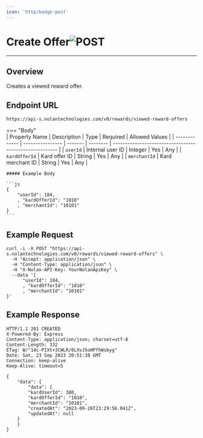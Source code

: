 ```yaml
---
icon: 'http/badge-post'
---
```


<h1 class=article-title>Create Offer<img class="article-title-image" src="/assets/images/badge-post.svg" alt="POST"/></h1>

---

## Overview
Creates a viewed reward offer.

## Endpoint URL
`https://api-s.nolantechnologies.com/v0/rewards/viewed-reward-offers`

=== "Body"    
    | Property Name | Description      | Type    | Required | Allowed Values                                          |
    | ------------- | ---------------- | ------- | -------- | ------------------------------------------------------- |
    | `userId`      | Internal user ID | Integer | Yes      | Any                                                     |
    | `kardOfferId` | Kard offer ID    | String  | Yes      | Any                                                     |
    | `merchantId`  | Kard merchant ID | String  | Yes      | Any                                                     |

    ##### Example Body

    ```js
    {
        "userId": 184,
        , "kardOfferId": "1010"
        , "merchantId": "10101"
    } 
    ```

## Example Request
```text
curl -i -X POST "https://api-s.nolantechnologies.com/v0/rewards/viewed-reward-offers" \
  -H "Accept: application/json" \
  -H "Content-Type: application/json" \
  -H "X-Nolan-API-Key: YourNolanApiKey" \
  --data '{
      "userId": 184,
      , "kardOfferId": "1010"
      , "merchantId": "10101"
}'
```

## Example Response
```text
HTTP/1.1 201 CREATED
X-Powered-By: Express
Content-Type: application/json; charset=utf-8
Content-Length: 332
ETag: W/"14c-PIXt+3CWLR/8LXvJ5oHPfhWsbyg"
Date: Sat, 23 Sep 2023 20:51:38 GMT
Connection: keep-alive
Keep-Alive: timeout=5

{
    "data": {
        "data": {
        "kardUserId": 380,
        "kardOfferId": "1010",
        "merchantId": "10101",
        "createdAt": "2023-09-26T23:29:56.041Z",
        "updatedAt": null
    }
    }
}
```